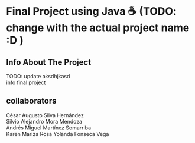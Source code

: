 # Final Project using Java ☕ (TODO: change with the actual project name :D )

## Info About The Project
TODO: update aksdhjkasd\
info final project

## collaborators
César Augusto Silva Hernández\
Silvio Alejandro Mora Mendoza\
Andrés Miguel Martínez Somarriba\
Karen Mariza Rosa Yolanda Fonseca Vega
